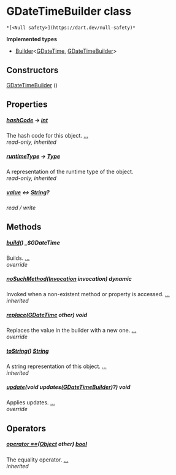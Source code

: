 


# GDateTimeBuilder class






    *[<Null safety>](https://dart.dev/null-safety)*






**Implemented types**

- [Builder](https://pub.dev/documentation/built_value/8.2.0/built_value/Builder-class.html)&lt;[GDateTime](../third_party_yonomi_graphql_schema_schema.docs.schema.gql/GDateTime-class.md), [GDateTimeBuilder](../third_party_yonomi_graphql_schema_schema.docs.schema.gql/GDateTimeBuilder-class.md)>





## Constructors

[GDateTimeBuilder](../third_party_yonomi_graphql_schema_schema.docs.schema.gql/GDateTimeBuilder/GDateTimeBuilder.md) ()

    


## Properties

##### [hashCode](https://api.flutter.dev/flutter/dart-core/Object/hashCode.html) &#8594; [int](https://api.flutter.dev/flutter/dart-core/int-class.html)



The hash code for this object. [...](https://api.flutter.dev/flutter/dart-core/Object/hashCode.html)  
_read-only, inherited_



##### [runtimeType](https://api.flutter.dev/flutter/dart-core/Object/runtimeType.html) &#8594; [Type](https://api.flutter.dev/flutter/dart-core/Type-class.html)



A representation of the runtime type of the object.   
_read-only, inherited_



##### [value](../third_party_yonomi_graphql_schema_schema.docs.schema.gql/GDateTimeBuilder/value.md) &#8596; [String](https://api.flutter.dev/flutter/dart-core/String-class.html)?



   
_read / write_




## Methods

##### [build](../third_party_yonomi_graphql_schema_schema.docs.schema.gql/GDateTimeBuilder/build.md)() _$GDateTime



Builds. [...](../third_party_yonomi_graphql_schema_schema.docs.schema.gql/GDateTimeBuilder/build.md)  
_override_



##### [noSuchMethod](https://api.flutter.dev/flutter/dart-core/Object/noSuchMethod.html)([Invocation](https://api.flutter.dev/flutter/dart-core/Invocation-class.html) invocation) dynamic



Invoked when a non-existent method or property is accessed. [...](https://api.flutter.dev/flutter/dart-core/Object/noSuchMethod.html)  
_inherited_



##### [replace](../third_party_yonomi_graphql_schema_schema.docs.schema.gql/GDateTimeBuilder/replace.md)([GDateTime](../third_party_yonomi_graphql_schema_schema.docs.schema.gql/GDateTime-class.md) other) void



Replaces the value in the builder with a new one. [...](../third_party_yonomi_graphql_schema_schema.docs.schema.gql/GDateTimeBuilder/replace.md)  
_override_



##### [toString](https://api.flutter.dev/flutter/dart-core/Object/toString.html)() [String](https://api.flutter.dev/flutter/dart-core/String-class.html)



A string representation of this object. [...](https://api.flutter.dev/flutter/dart-core/Object/toString.html)  
_inherited_



##### [update](../third_party_yonomi_graphql_schema_schema.docs.schema.gql/GDateTimeBuilder/update.md)(void updates([GDateTimeBuilder](../third_party_yonomi_graphql_schema_schema.docs.schema.gql/GDateTimeBuilder-class.md))?) void



Applies updates. [...](../third_party_yonomi_graphql_schema_schema.docs.schema.gql/GDateTimeBuilder/update.md)  
_override_




## Operators

##### [operator ==](https://api.flutter.dev/flutter/dart-core/Object/operator_equals.html)([Object](https://api.flutter.dev/flutter/dart-core/Object-class.html) other) [bool](https://api.flutter.dev/flutter/dart-core/bool-class.html)



The equality operator. [...](https://api.flutter.dev/flutter/dart-core/Object/operator_equals.html)  
_inherited_












